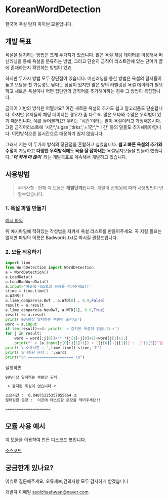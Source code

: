 # KoreanWordDetection

한국어 욕설 탐지 파이썬 모듈입니다.

## 개발 목표

욕설을 탐지하는 방법은 크게 두가지가 있습니다.
많은 욕설 채팅 데이터를 이용해서 머신러닝을 통해 욕설을 분류하는 방법, 그리고 단순히 금칙어 리스트안에 있는 단어가 글에 존재하는지 확인하는 방법이 있죠.

하지만 두가지 방법 모두 장단점이 있습니다. 머신러닝을 통한 방법은  욕설의 탐지율이 높고 오탐을 할 가능성도 낮다는 장점이 있지만 많은 양의 라벨링된 욕설 데이터가 필요하고 새로운 욕설이나 어떤 집단만의 금칙어를 추가해야하는 경우 그 방법이 복잡합니다.

금칙어 기반의 방식은 어떨까요? 여긴 새로운 욕설의 추가도 쉽고 알고리즘도 단순합니다. 하지만 유저들의 채팅 데이터는 경우가 좀 다르죠. 많은 오타와 수많은 우회법이 있기 때문입니다. 예를 들어볼까요?
우리는 '시간'이라는 말이 욕설이라고 가정해봅시다. 그럼 금칙어리스트에 '시간','sigan','tlrks','ㅅ1간','^ㅣ간' 등의 말들도 추가해줘야합니다. 이런방식으론 실시간으로 대응하기 쉽지 않습니다.

그래서 저는 이 두가지 방식의 장단점을 혼합하고 싶었습니다. **쉽고 빠른 욕설의 추가와 수정**이 가능하고 **다양한 우회방식에도 욕을 잘 잡아내는** 욕설탐지모듈을 만들려 했습니다. '***더 적게 더 많이***' 라는 개발목표로 계속해서 개발하고 있습니다.

## 사용방법

> 주의사항 : 현재 이 모듈은 **개발단계**입니다. 개발이 진행됨에 따라 사용방법이 변할수있습니다.

### 1. 욕설 파일 만들기

[예시 파일](https://github.com/Seol7523/KoreanWordDetection/blob/main/Badwords.txt)

위 예시파일에 적혀있는 작성법을 지켜서 욕설 리스트를 만들어주세요. 꼭 지킬 필요는 없지만 파일의 이름은 Badwords.txt로 하시길 권장드립니다.

### 2. 모듈 적용하기

```python
import time
from WordDetection import WordDetection
a = WordDetection()
a.LoadData()
a.LoadBadWordData()
a.input='이곳에 테스트할 문장을 적어주세요!!'
stime = time.time()
a.W2NR()
a.lime_compare(a.BwT , a.WTD[0] , 0.9,False)
result = a.result
a.lime_compare(a.NewBwT, a.WTD[1], 0.9,True)
result += a.result
print('90%이상 일치하는 부분만 출력\n')
word = a.input
if len(result)==0: print(' > 감지된 욕설이 없습니다 <')
for j in result:
    word = word[:j[0]]+'*'*(j[1]-j[0]+1)+word[j[1]+1:]
    print(f' > {a.input[j[0]:j[1]+1]} < [{j[0]}~{j[1]}] :  ("{j[3]}"일 확률 {round(j[2]*100)}%)')
print('\n소요시간 : ',time.time()-stime,'초')
print('필터링된 문장 : ',word)
print("\n ==================== \n")
```

실행하면

```txt
90%이상 일치하는 부분만 출력

 > 감지된 욕설이 없습니다 <

소요시간 :  0.04871225357055664 초
필터링된 문장 :  이곳에 테스트할 문장을 적어주세요!!

====================

 ```

## 모듈 사용 예시

이 모듈을 이용하여 만든 디스코드 봇입니다.

[소스코드](https://github.com/Seol7523/KoreanWordDetection/blob/main/example/WordDetectionBot.py)

[](https://github.com/Seol7523/KoreanWordDetection/blob/main/example/1.gif)

[](https://github.com/Seol7523/KoreanWordDetection/blob/main/example/2.gif)

[](https://github.com/Seol7523/KoreanWordDetection/blob/main/example/3.gif)

## 궁금한게 있나요?

이슈로 질문해주세요. 오류제보,건의사항 모두 감사하게 받겠습니다

개발자 이메일 <seolchaehwan@naver.com>
